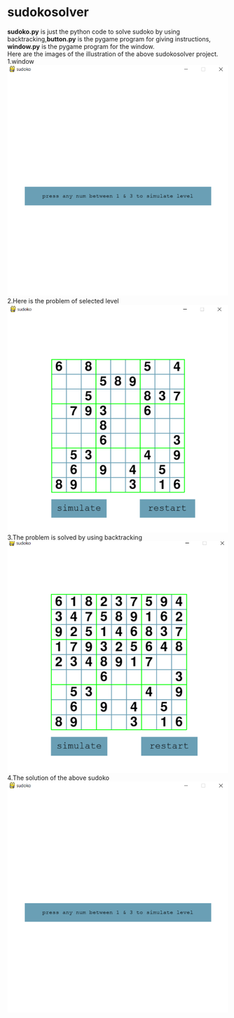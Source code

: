 # sudokosolver
**sudoko.py** is just the python code to solve sudoko by using backtracking,**button.py** is the pygame program for giving instructions,
**window.py** is the pygame program for the window.<br/>
Here are the images of the illustration of the above sudokosolver project.<br/>
1.window<img src="sudoko images/interface.png">
2.Here is the problem of selected level<img src="sudoko images/start.png">
3.The problem is solved by using backtracking<img src="sudoko images/intermediate.png">
4.The solution of the above sudoko<img src="sudoko images/interface.png">

